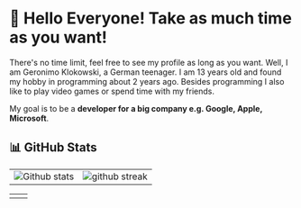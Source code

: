 # :wave: Hello Everyone! Take as much time as you want!

There's no time limit, feel free to see my profile as long as you want. Well, I am Geronimo Klokowski, a German teenager. I am 13 years old and found my hobby in programming about 2 years ago. Besides programming I also like to play video games or spend time with my friends.

My goal is to be a **developer for a big company e.g. Google, Apple, Microsoft**.
## :bar_chart: GitHub Stats

|                                                                                                           |                                                                                      |
| --------------------------------------------------------------------------------------------------------- | ------------------------------------------------------------------------------------ |
| ![Github stats](https://github-readme-stats.vercel.app/api?username=MeasurementLegit&show_icons=true&locale=en) | ![github streak](https://github-readme-streak-stats.herokuapp.com/?user=MeasurementLegit&) |

<table style="border: none">
  <tr>
  <td width="50%" valign="top">
  </td>
  </tr>
</table>
